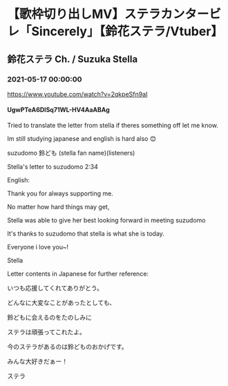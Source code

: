 # 【歌枠切り出しMV】ステラカンタービレ「Sincerely」【鈴花ステラ/Vtuber】

## 鈴花ステラ Ch. / Suzuka Stella

### 2021-05-17 00:00:00

https://www.youtube.com/watch?v=2qkpeSfn9aI

#### UgwPTeA6DlSq71WL-HV4AaABAg

Tried to translate the letter from stella if theres something off let me know.

Im still studying japanese and english is hard also 😊 



suzudomo 鈴ども (stella fan name)(listeners)



Stella's letter to suzudomo 2:34



English:



Thank you for always supporting me.

No matter how hard things may get, 

Stella was able to give her best looking forward in meeting suzudomo 

It's thanks to suzudomo that stella is what she is today.



Everyone i love you~!

Stella



Letter contents in Japanese for further reference:

いつも応援してくれてありがとう。

どんなに大変なことがあったとしても、

鈴どもに会えるのをたのしみに

ステラは頑張ってこれたよ。

今のステラがあるのは鈴どものおかげです。



みんな大好きだぁー！

ステラ

